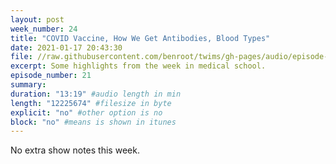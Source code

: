 ```yaml
---
layout: post
week_number: 24
title: "COVID Vaccine, How We Get Antibodies, Blood Types"
date: 2021-01-17 20:43:30
file: //raw.githubusercontent.com/benroot/twims/gh-pages/audio/episode-21.mp3
excerpt: Some highlights from the week in medical school.
episode_number: 21
summary: 
duration: "13:19" #audio length in min
length: "12225674" #filesize in byte
explicit: "no" #other option is no
block: "no" #means is shown in itunes
---
```


No extra show notes this week.

